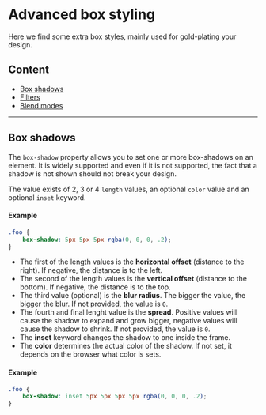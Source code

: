 # Advanced box styling

Here we find some extra box styles, mainly used for gold-plating your design.

## Content

- [Box shadows](#box-shadows)
- [Filters](#filters)
- [Blend modes](#blend-modes)

---

## Box shadows

The `box-shadow` property allows you to set one or more box-shadows on an element. It is widely supported and even if it
is not supported, the fact that a shadow is not shown should not break your design.

The value exists of 2, 3 or 4 `length` values, an optional `color` value and an optional `inset` keyword.

#### Example

```css
.foo {
	box-shadow: 5px 5px 5px rgba(0, 0, 0, .2);
}
```

- The first of the length values is the **horizontal offset** (distance to the right). If negative, the distance is to the left.
- The second of the length values is the **vertical offset** (distance to the bottom). If negative, the distance is to the top.
- The third value (optional) is the **blur radius**. The bigger the value, the bigger the blur. If not provided, the value is `0`.
- The fourth and final lenght value is the **spread**. Positive values will cause the shadow to expand and grow bigger,
negative values will cause the shadow to shrink. If not provided, the value is `0`.
- The **inset** keyword changes the shadow to one inside the frame.
- The **color** determines the actual color of the shadow. If not set, it depends on the browser what color is sets.

#### Example

```css
.foo {
	box-shadow: inset 5px 5px 5px 5px rgba(0, 0, 0, .2);
}
```
